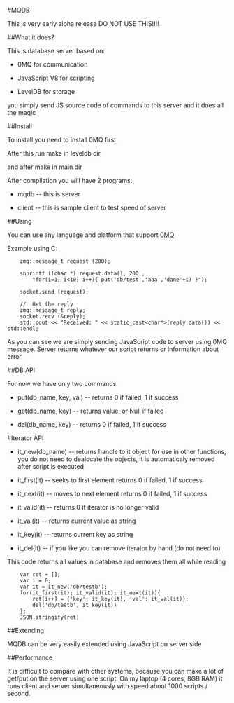 #MQDB

This is very early alpha release DO NOT USE THIS!!!!

##What it does?

This is database server based on: 

* 0MQ for communication

* JavaScript V8 for scripting

* LevelDB for storage

you simply send JS source code of commands to this server and it does all the magic


##Install

To install you need to install 0MQ first

After this run make in leveldb dir

and after make in main dir

After compilation you will have 2 programs:

* mqdb -- this is server

* client -- this is sample client to test speed of server

##Using

You can use any language and platform that support [0MQ](http://http://www.zeromq.org/)

Example using C:

        zmq::message_t request (200);
        
		snprintf ((char *) request.data(), 200 ,
            "for(i=1; i<10; i++){ put('db/test','aaa','dane'+i) }");
		
        socket.send (request);

        //  Get the reply
        zmq::message_t reply;
        socket.recv (&reply);
        std::cout << "Received: " << static_cast<char*>(reply.data()) << std::endl;
        
As you can see we are simply sending JavaScript code to server using 0MQ message.
Server returns whatever our script returns or information about error.

##DB API

For now we have only two commands

* put(db_name, key, val) -- returns 0 if failed, 1 if success

* get(db_name, key) -- returns value, or Null if failed

* del(db_name, key) -- returns 0 if failed, 1 if success

#Iterator API

* it_new(db_name) -- returns handle to it object for use in other functions, you do not need to dealocate the objects, it is automaticaly removed after script is executed

* it_first(it) -- seeks to first element returns 0 if failed, 1 if success

* it_next(it) -- moves to next element returns 0 if failed, 1 if success

* it_valid(it) -- returns 0 if iterator is no longer valid

* it_val(it) -- returns current value as string

* it_key(it) -- returns current key as string

* it_del(it) -- if you like you can remove iterator by hand (do not need to)

This code returns all values in database and removes them all while reading

        var ret = []; 
        var i = 0; 
        var it = it_new('db/testb'); 
        for(it_first(it); it_valid(it); it_next(it)){ 
            ret[i++] = {'key': it_key(it), 'val': it_val(it)}; 
            del('db/testb', it_key(it)) 
        }; 
        JSON.stringify(ret)
        
##Extending

MQDB can be very easily extended using JavaScript on server side

##Performance

It is difficult to compare with other systems, because you can make a lot of get/put on the server using one script.
On my laptop (4 cores, 8GB RAM) it runs client and server simultaneously with speed about 1000 scripts / second.

       



